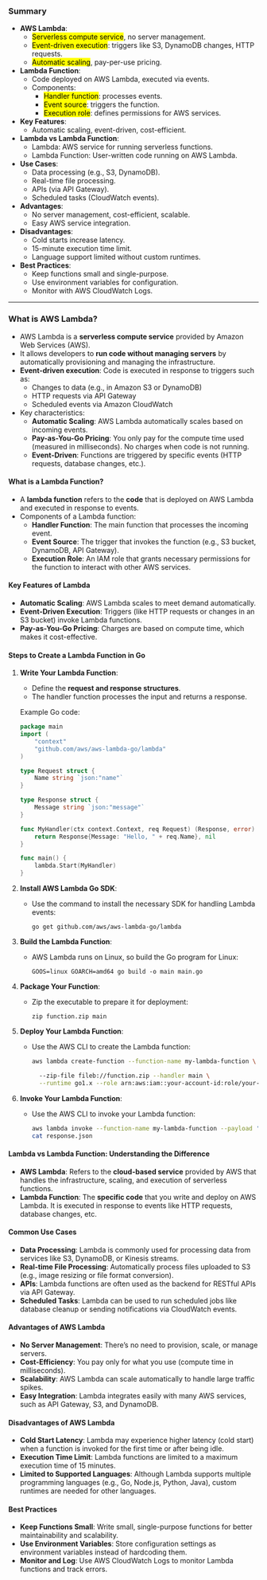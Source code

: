 ### Summary

- **AWS Lambda**:
    - <mark class="hltr-g">Serverless compute service</mark>, no server management.
    - <mark class="hltr-o">Event-driven execution</mark>: triggers like S3, DynamoDB changes, HTTP requests.
    - <mark class="hltr-b">Automatic scaling</mark>, pay-per-use pricing.
- **Lambda Function**:
    - Code deployed on AWS Lambda, executed via events.
    - Components:
        - <mark class="hltr-g">Handler function</mark>: processes events.
        - <mark class="hltr-o">Event source</mark>: triggers the function.
        - <mark class="hltr-b">Execution role</mark>: defines permissions for AWS services.
- **Key Features**:
    - Automatic scaling, event-driven, cost-efficient.
- **Lambda vs Lambda Function**:
    - Lambda: AWS service for running serverless functions.
    - Lambda Function: User-written code running on AWS Lambda.
- **Use Cases**:
    - Data processing (e.g., S3, DynamoDB).
    - Real-time file processing.
    - APIs (via API Gateway).
    - Scheduled tasks (CloudWatch events).
- **Advantages**:
    - No server management, cost-efficient, scalable.
    - Easy AWS service integration.
- **Disadvantages**:
    - Cold starts increase latency.
    - 15-minute execution time limit.
    - Language support limited without custom runtimes.
- **Best Practices**:
    - Keep functions small and single-purpose.
    - Use environment variables for configuration.
    - Monitor with AWS CloudWatch Logs.
---
### What is AWS Lambda?

- AWS Lambda is a **serverless compute service** provided by Amazon Web Services (AWS).
- It allows developers to **run code without managing servers** by automatically provisioning and managing the infrastructure.
- **Event-driven execution**: Code is executed in response to triggers such as:
    - Changes to data (e.g., in Amazon S3 or DynamoDB)
    - HTTP requests via API Gateway
    - Scheduled events via Amazon CloudWatch
- Key characteristics:
    - **Automatic Scaling**: AWS Lambda automatically scales based on incoming events.
    - **Pay-as-You-Go Pricing**: You only pay for the compute time used (measured in milliseconds). No charges when code is not running.
    - **Event-Driven**: Functions are triggered by specific events (HTTP requests, database changes, etc.).

#### What is a Lambda Function?

- A **lambda function** refers to the **code** that is deployed on AWS Lambda and executed in response to events.
- Components of a Lambda function:
    - **Handler Function**: The main function that processes the incoming event.
    - **Event Source**: The trigger that invokes the function (e.g., S3 bucket, DynamoDB, API Gateway).
    - **Execution Role**: An IAM role that grants necessary permissions for the function to interact with other AWS services.

#### Key Features of Lambda

- **Automatic Scaling**: AWS Lambda scales to meet demand automatically.
- **Event-Driven Execution**: Triggers (like HTTP requests or changes in an S3 bucket) invoke Lambda functions.
- **Pay-as-You-Go Pricing**: Charges are based on compute time, which makes it cost-effective.

#### Steps to Create a Lambda Function in Go

1. **Write Your Lambda Function**:
    
    - Define the **request and response structures**.
    - The handler function processes the input and returns a response.
    
    Example Go code:
    
    ```go
    package main
    import (
        "context"
        "github.com/aws/aws-lambda-go/lambda"
    )
    
    type Request struct {
        Name string `json:"name"`
    }
    
    type Response struct {
        Message string `json:"message"`
    }
    
    func MyHandler(ctx context.Context, req Request) (Response, error) {
        return Response{Message: "Hello, " + req.Name}, nil
    }
    
    func main() {
        lambda.Start(MyHandler)
    }
    ```
    
2. **Install AWS Lambda Go SDK**:
    
    - Use the command to install the necessary SDK for handling Lambda events:
        
        ```
        go get github.com/aws/aws-lambda-go/lambda
        ```
        
3. **Build the Lambda Function**:
    
    - AWS Lambda runs on Linux, so build the Go program for Linux:
        
        ```
        GOOS=linux GOARCH=amd64 go build -o main main.go
        ```
        
4. **Package Your Function**:
    
    - Zip the executable to prepare it for deployment:
        
        ```
        zip function.zip main
        ```
        
5. **Deploy Your Lambda Function**:
    
    - Use the AWS CLI to create the Lambda function:
        
        ```bash
        aws lambda create-function --function-name my-lambda-function \
      
		  --zip-file fileb://function.zip --handler main \
          --runtime go1.x --role arn:aws:iam::your-account-id:role/your-lambda-role
        ```
        
6. **Invoke Your Lambda Function**:
    
    - Use the AWS CLI to invoke your Lambda function:
        
        ```bash
        aws lambda invoke --function-name my-lambda-function --payload '{"name": "World"}' response.json
        cat response.json
        ```
        

#### Lambda vs Lambda Function: Understanding the Difference

- **AWS Lambda**: Refers to the **cloud-based service** provided by AWS that handles the infrastructure, scaling, and execution of serverless functions.
- **Lambda Function**: The **specific code** that you write and deploy on AWS Lambda. It is executed in response to events like HTTP requests, database changes, etc.

#### Common Use Cases

- **Data Processing**: Lambda is commonly used for processing data from services like S3, DynamoDB, or Kinesis streams.
- **Real-time File Processing**: Automatically process files uploaded to S3 (e.g., image resizing or file format conversion).
- **APIs**: Lambda functions are often used as the backend for RESTful APIs via API Gateway.
- **Scheduled Tasks**: Lambda can be used to run scheduled jobs like database cleanup or sending notifications via CloudWatch events.

#### Advantages of AWS Lambda

- **No Server Management**: There’s no need to provision, scale, or manage servers.
- **Cost-Efficiency**: You pay only for what you use (compute time in milliseconds).
- **Scalability**: AWS Lambda can scale automatically to handle large traffic spikes.
- **Easy Integration**: Lambda integrates easily with many AWS services, such as API Gateway, S3, and DynamoDB.

#### Disadvantages of AWS Lambda

- **Cold Start Latency**: Lambda may experience higher latency (cold start) when a function is invoked for the first time or after being idle.
- **Execution Time Limit**: Lambda functions are limited to a maximum execution time of 15 minutes.
- **Limited to Supported Languages**: Although Lambda supports multiple programming languages (e.g., Go, Node.js, Python, Java), custom runtimes are needed for other languages.

#### Best Practices

- **Keep Functions Small**: Write small, single-purpose functions for better maintainability and scalability.
- **Use Environment Variables**: Store configuration settings as environment variables instead of hardcoding them.
- **Monitor and Log**: Use AWS CloudWatch Logs to monitor Lambda functions and track errors.
